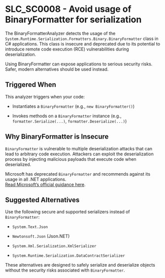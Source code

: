# SLC_SC0008 - Avoid usage of BinaryFormatter for serialization

The BinaryFormatterAnalyzer detects the usage of the `System.Runtime.Serialization.Formatters.Binary.BinaryFormatter` class in C# applications. This class is insecure and deprecated due to its potential to introduce remote code execution (RCE) vulnerabilities during deserialization.

Using BinaryFormatter can expose applications to serious security risks. Safer, modern alternatives should be used instead.

## Triggered When

This analyzer triggers when your code:

-   Instantiates a `BinaryFormatter` (e.g., `new BinaryFormatter()`)
    
-   Invokes methods on a `BinaryFormatter` instance (e.g., `formatter.Serialize(...)`, `formatter.Deserialize(...)`)
    

## Why BinaryFormatter is Insecure

`BinaryFormatter` is vulnerable to multiple deserialization attacks that can lead to arbitrary code execution. Attackers can exploit the deserialization process by injecting malicious payloads that execute code when deserialized.

Microsoft has deprecated `BinaryFormatter` and recommends against its usage in all .NET applications.  
[Read Microsoft’s official guidance here](https://learn.microsoft.com/en-us/dotnet/standard/serialization/binaryformatter-security-guide).

## Suggested Alternatives

Use the following secure and supported serializers instead of `BinaryFormatter`:

-   `System.Text.Json`
    
-   `Newtonsoft.Json` (Json.NET)
    
-   `System.Xml.Serialization.XmlSerializer`
    
-   `System.Runtime.Serialization.DataContractSerializer`
    
These alternatives are designed to safely serialize and deserialize objects without the security risks associated with `BinaryFormatter`.